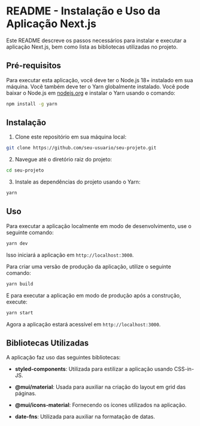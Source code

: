 # README - Instalação e Uso da Aplicação Next.js

Este README descreve os passos necessários para instalar e executar a aplicação Next.js, bem como lista as bibliotecas utilizadas no projeto.

## Pré-requisitos

Para executar esta aplicação, você deve ter o Node.js 18+ instalado em sua máquina. Você também deve ter o Yarn globalmente instalado. Você pode baixar o Node.js em [nodejs.org](https://nodejs.org/) e instalar o Yarn usando o comando:

```bash
npm install -g yarn
```

## Instalação

1. Clone este repositório em sua máquina local:

```bash
git clone https://github.com/seu-usuario/seu-projeto.git
```

2. Navegue até o diretório raiz do projeto:

```bash
cd seu-projeto
```

3. Instale as dependências do projeto usando o Yarn:

```bash
yarn
```

## Uso

Para executar a aplicação localmente em modo de desenvolvimento, use o seguinte comando:

```bash
yarn dev
```

Isso iniciará a aplicação em `http://localhost:3000`.

Para criar uma versão de produção da aplicação, utilize o seguinte comando:

```bash
yarn build
```

E para executar a aplicação em modo de produção após a construção, execute:

```bash
yarn start
```

Agora a aplicação estará acessível em `http://localhost:3000`.

## Bibliotecas Utilizadas

A aplicação faz uso das seguintes bibliotecas:

- **styled-components**: Utilizada para estilizar a aplicação usando CSS-in-JS.

- **@mui/material**: Usada para auxiliar na criação do layout em grid das páginas.

- **@mui/icons-material**: Fornecendo os ícones utilizados na aplicação.

- **date-fns**: Utilizada para auxiliar na formatação de datas.